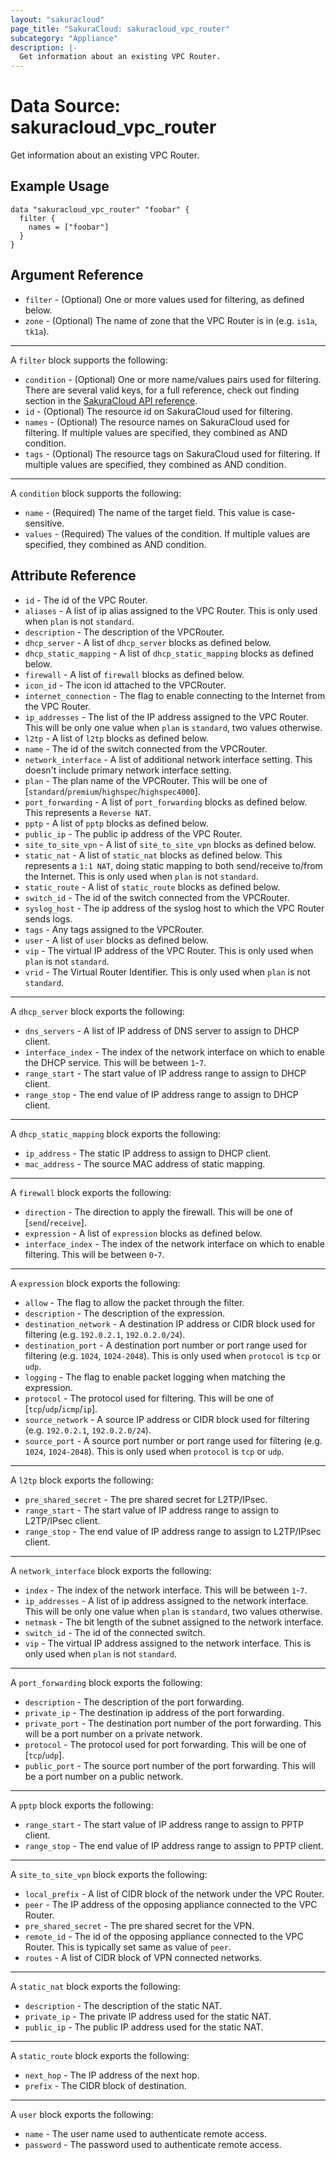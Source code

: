 ```yaml
---
layout: "sakuracloud"
page_title: "SakuraCloud: sakuracloud_vpc_router"
subcategory: "Appliance"
description: |-
  Get information about an existing VPC Router.
---
```


# Data Source: sakuracloud_vpc_router

Get information about an existing VPC Router.

## Example Usage

```hcl
data "sakuracloud_vpc_router" "foobar" {
  filter {
    names = ["foobar"]
  }
}
```
## Argument Reference

* `filter` - (Optional) One or more values used for filtering, as defined below.
* `zone` - (Optional) The name of zone that the VPC Router is in (e.g. `is1a`, `tk1a`).

---

A `filter` block supports the following:

* `condition` - (Optional) One or more name/values pairs used for filtering. There are several valid keys, for a full reference, check out finding section in the [SakuraCloud API reference](https://developer.sakura.ad.jp/cloud/api/1.1/).
* `id` - (Optional) The resource id on SakuraCloud used for filtering.
* `names` - (Optional) The resource names on SakuraCloud used for filtering. If multiple values ​​are specified, they combined as AND condition.
* `tags` - (Optional) The resource tags on SakuraCloud used for filtering. If multiple values ​​are specified, they combined as AND condition.

---

A `condition` block supports the following:

* `name` - (Required) The name of the target field. This value is case-sensitive.
* `values` - (Required) The values of the condition. If multiple values ​​are specified, they combined as AND condition.


## Attribute Reference

* `id` - The id of the VPC Router.
* `aliases` - A list of ip alias assigned to the VPC Router. This is only used when `plan` is not `standard`.
* `description` - The description of the VPCRouter.
* `dhcp_server` - A list of `dhcp_server` blocks as defined below.
* `dhcp_static_mapping` - A list of `dhcp_static_mapping` blocks as defined below.
* `firewall` - A list of `firewall` blocks as defined below.
* `icon_id` - The icon id attached to the VPCRouter.
* `internet_connection` - The flag to enable connecting to the Internet from the VPC Router.
* `ip_addresses` - The list of the IP address assigned to the VPC Router. This will be only one value when `plan` is `standard`, two values otherwise.
* `l2tp` - A list of `l2tp` blocks as defined below.
* `name` - The id of the switch connected from the VPCRouter.
* `network_interface` - A list of additional network interface setting. This doesn't include primary network interface setting.
* `plan` - The plan name of the VPCRouter. This will be one of [`standard`/`premium`/`highspec`/`highspec4000`].
* `port_forwarding` - A list of `port_forwarding` blocks as defined below. This represents a `Reverse NAT`.
* `pptp` - A list of `pptp` blocks as defined below.
* `public_ip` - The public ip address of the VPC Router.
* `site_to_site_vpn` - A list of `site_to_site_vpn` blocks as defined below.
* `static_nat` - A list of `static_nat` blocks as defined below. This represents a `1:1 NAT`, doing static mapping to both send/receive to/from the Internet. This is only used when `plan` is not `standard`.
* `static_route` - A list of `static_route` blocks as defined below.
* `switch_id` - The id of the switch connected from the VPCRouter.
* `syslog_host` - The ip address of the syslog host to which the VPC Router sends logs.
* `tags` - Any tags assigned to the VPCRouter.
* `user` - A list of `user` blocks as defined below.
* `vip` - The virtual IP address of the VPC Router. This is only used when `plan` is not `standard`.
* `vrid` - The Virtual Router Identifier. This is only used when `plan` is not `standard`.


---

A `dhcp_server` block exports the following:

* `dns_servers` - A list of IP address of DNS server to assign to DHCP client.
* `interface_index` - The index of the network interface on which to enable the DHCP service. This will be between `1`-`7`.
* `range_start` - The start value of IP address range to assign to DHCP client.
* `range_stop` - The end value of IP address range to assign to DHCP client.

---

A `dhcp_static_mapping` block exports the following:

* `ip_address` - The static IP address to assign to DHCP client.
* `mac_address` - The source MAC address of static mapping.

---

A `firewall` block exports the following:

* `direction` - The direction to apply the firewall. This will be one of [`send`/`receive`].
* `expression` - A list of `expression` blocks as defined below.
* `interface_index` - The index of the network interface on which to enable filtering. This will be between `0`-`7`.

---

A `expression` block exports the following:

* `allow` - The flag to allow the packet through the filter.
* `description` - The description of the expression.
* `destination_network` - A destination IP address or CIDR block used for filtering (e.g. `192.0.2.1`, `192.0.2.0/24`).
* `destination_port` - A destination port number or port range used for filtering (e.g. `1024`, `1024-2048`). This is only used when `protocol` is `tcp` or `udp`.
* `logging` - The flag to enable packet logging when matching the expression.
* `protocol` - The protocol used for filtering. This will be one of [`tcp`/`udp`/`icmp`/`ip`].
* `source_network` - A source IP address or CIDR block used for filtering (e.g. `192.0.2.1`, `192.0.2.0/24`).
* `source_port` - A source port number or port range used for filtering (e.g. `1024`, `1024-2048`). This is only used when `protocol` is `tcp` or `udp`.

---

A `l2tp` block exports the following:

* `pre_shared_secret` - The pre shared secret for L2TP/IPsec.
* `range_start` - The start value of IP address range to assign to L2TP/IPsec client.
* `range_stop` - The end value of IP address range to assign to L2TP/IPsec client.

---

A `network_interface` block exports the following:

* `index` - The index of the network interface. This will be between `1`-`7`.
* `ip_addresses` - A list of ip address assigned to the network interface. This will be only one value when `plan` is `standard`, two values otherwise.
* `netmask` - The bit length of the subnet assigned to the network interface.
* `switch_id` - The id of the connected switch.
* `vip` - The virtual IP address assigned to the network interface. This is only used when `plan` is not `standard`.

---

A `port_forwarding` block exports the following:

* `description` - The description of the port forwarding.
* `private_ip` - The destination ip address of the port forwarding.
* `private_port` - The destination port number of the port forwarding. This will be a port number on a private network.
* `protocol` - The protocol used for port forwarding. This will be one of [`tcp`/`udp`].
* `public_port` - The source port number of the port forwarding. This will be a port number on a public network.

---

A `pptp` block exports the following:

* `range_start` - The start value of IP address range to assign to PPTP client.
* `range_stop` - The end value of IP address range to assign to PPTP client.

---

A `site_to_site_vpn` block exports the following:

* `local_prefix` - A list of CIDR block of the network under the VPC Router.
* `peer` - The IP address of the opposing appliance connected to the VPC Router.
* `pre_shared_secret` - The pre shared secret for the VPN.
* `remote_id` - The id of the opposing appliance connected to the VPC Router. This is typically set same as value of `peer`.
* `routes` - A list of CIDR block of VPN connected networks.

---

A `static_nat` block exports the following:

* `description` - The description of the static NAT.
* `private_ip` - The private IP address used for the static NAT.
* `public_ip` - The public IP address used for the static NAT.

---

A `static_route` block exports the following:

* `next_hop` - The IP address of the next hop.
* `prefix` - The CIDR block of destination.

---

A `user` block exports the following:

* `name` - The user name used to authenticate remote access.
* `password` - The password used to authenticate remote access.


